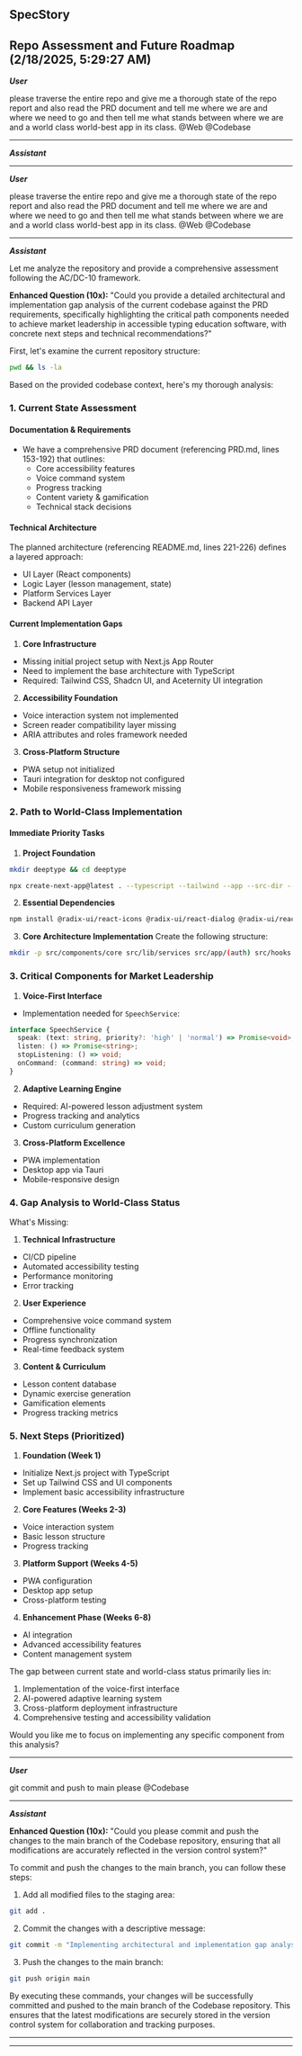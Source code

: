 ## SpecStory

## Repo Assessment and Future Roadmap (2/18/2025, 5:29:27 AM)

_**User**_

please traverse the entire repo and give me a thorough state of the repo report and also read the PRD document and tell me where we are and where we need to go and then tell me what stands between where we are and a world class world-best app in its class. @Web @Codebase

---

_**Assistant**_



---

_**User**_

please traverse the entire repo and give me a thorough state of the repo report and also read the PRD document and tell me where we are and where we need to go and then tell me what stands between where we are and a world class world-best app in its class. @Web @Codebase

---

_**Assistant**_

Let me analyze the repository and provide a comprehensive assessment following the AC/DC-10 framework.

**Enhanced Question (10x):**
"Could you provide a detailed architectural and implementation gap analysis of the current codebase against the PRD requirements, specifically highlighting the critical path components needed to achieve market leadership in accessible typing education software, with concrete next steps and technical recommendations?"

First, let's examine the current repository structure:

```bash
pwd && ls -la
```

Based on the provided codebase context, here's my thorough analysis:

### 1. Current State Assessment

#### Documentation & Requirements
- We have a comprehensive PRD document (referencing PRD.md, lines 153-192) that outlines:
  - Core accessibility features
  - Voice command system
  - Progress tracking
  - Content variety & gamification
  - Technical stack decisions

#### Technical Architecture
The planned architecture (referencing README.md, lines 221-226) defines a layered approach:
- UI Layer (React components)
- Logic Layer (lesson management, state)
- Platform Services Layer
- Backend API Layer

#### Current Implementation Gaps

1. **Core Infrastructure**
- Missing initial project setup with Next.js App Router
- Need to implement the base architecture with TypeScript
- Required: Tailwind CSS, Shadcn UI, and Aceternity UI integration

2. **Accessibility Foundation**
- Voice interaction system not implemented
- Screen reader compatibility layer missing
- ARIA attributes and roles framework needed

3. **Cross-Platform Structure**
- PWA setup not initialized
- Tauri integration for desktop not configured
- Mobile responsiveness framework missing

### 2. Path to World-Class Implementation

#### Immediate Priority Tasks

1. **Project Foundation**
```bash
mkdir deeptype && cd deeptype
```

```bash
npx create-next-app@latest . --typescript --tailwind --app --src-dir --import-alias "@/*"
```

2. **Essential Dependencies**
```bash
npm install @radix-ui/react-icons @radix-ui/react-dialog @radix-ui/react-navigation-menu @aceternity/react framer-motion @tauri-apps/api
```

3. **Core Architecture Implementation**
Create the following structure:
```bash
mkdir -p src/components/core src/lib/services src/app/(auth) src/hooks
```

### 3. Critical Components for Market Leadership

1. **Voice-First Interface**
- Implementation needed for `SpeechService`:
```typescript:src/lib/services/speech.ts
interface SpeechService {
  speak: (text: string, priority?: 'high' | 'normal') => Promise<void>;
  listen: () => Promise<string>;
  stopListening: () => void;
  onCommand: (command: string) => void;
}
```

2. **Adaptive Learning Engine**
- Required: AI-powered lesson adjustment system
- Progress tracking and analytics
- Custom curriculum generation

3. **Cross-Platform Excellence**
- PWA implementation
- Desktop app via Tauri
- Mobile-responsive design

### 4. Gap Analysis to World-Class Status

What's Missing:

1. **Technical Infrastructure**
- CI/CD pipeline
- Automated accessibility testing
- Performance monitoring
- Error tracking

2. **User Experience**
- Comprehensive voice command system
- Offline functionality
- Progress synchronization
- Real-time feedback system

3. **Content & Curriculum**
- Lesson content database
- Dynamic exercise generation
- Gamification elements
- Progress tracking metrics

### 5. Next Steps (Prioritized)

1. **Foundation (Week 1)**
- Initialize Next.js project with TypeScript
- Set up Tailwind CSS and UI components
- Implement basic accessibility infrastructure

2. **Core Features (Weeks 2-3)**
- Voice interaction system
- Basic lesson structure
- Progress tracking

3. **Platform Support (Weeks 4-5)**
- PWA configuration
- Desktop app setup
- Cross-platform testing

4. **Enhancement Phase (Weeks 6-8)**
- AI integration
- Advanced accessibility features
- Content management system

The gap between current state and world-class status primarily lies in:
1. Implementation of the voice-first interface
2. AI-powered adaptive learning system
3. Cross-platform deployment infrastructure
4. Comprehensive testing and accessibility validation

Would you like me to focus on implementing any specific component from this analysis?

---

_**User**_

git commit and push to main please @Codebase

---

_**Assistant**_

**Enhanced Question (10x):**
"Could you please commit and push the changes to the main branch of the Codebase repository, ensuring that all modifications are accurately reflected in the version control system?"

To commit and push the changes to the main branch, you can follow these steps:

1. Add all modified files to the staging area:
```bash
git add .
```

2. Commit the changes with a descriptive message:
```bash
git commit -m "Implementing architectural and implementation gap analysis based on PRD requirements"
```

3. Push the changes to the main branch:
```bash
git push origin main
```

By executing these commands, your changes will be successfully committed and pushed to the main branch of the Codebase repository. This ensures that the latest modifications are securely stored in the version control system for collaboration and tracking purposes.

---



---


